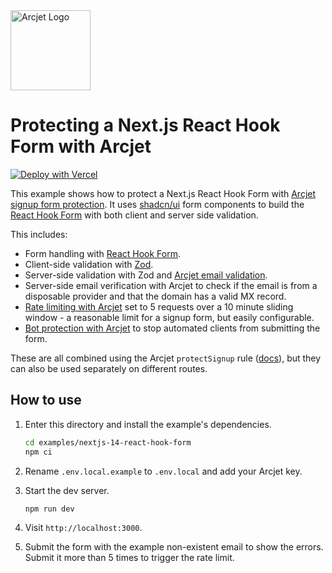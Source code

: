 <a href="https://arcjet.com" target="_arcjet-home">
  <picture>
    <source media="(prefers-color-scheme: dark)" srcset="https://arcjet.com/arcjet-logo-minimal-dark-mark-all.svg">
    <img src="https://arcjet.com/arcjet-logo-minimal-light-mark-all.svg" alt="Arcjet Logo" height="128" width="auto">
  </picture>
</a>

# Protecting a Next.js React Hook Form with Arcjet

[![Deploy with Vercel](https://vercel.com/button)](https://vercel.com/new/clone?repository-url=https%3A%2F%2Fgithub.com%2Farcjet%2Farcjet-js%2Ftree%2Fmain%2Fexamples%2Fnextjs-14-react-hook-form&project-name=aj-react-hook-form&repository-name=aj-react-hook-form&redirect-url=https%3A%2F%2Fapp.arcjet.com%2Fteams&developer-id=oac_1GEcKBuKBilVnjToj1QUwdb8&demo-title=Arcjet%20Form%20Protection&demo-description=Next.js%20rate%20limiting%2C%20bot%20protection%2C%20email%20verification%20%26%20form%20protection.&demo-url=https%3A%2F%2Fgithub.com%2Farcjet%2Farcjet-js%2Ftree%2Fmain%2Fexamples%2Fnextjs-14-react-hook-form&demo-image=https%3A%2F%2Fapp.arcjet.com%2Fimg%2Fexample-apps%2Fvercel%2Fdemo-image.jpg&integration-ids=oac_1GEcKBuKBilVnjToj1QUwdb8)

This example shows how to protect a Next.js React Hook Form with [Arcjet signup
form protection](https://docs.arcjet.com/signup-protection/concepts). It uses
[shadcn/ui](https://ui.shadcn.com/) form components to build the [React Hook
Form](https://react-hook-form.com/) with both client and server side validation.

This includes:

- Form handling with [React Hook Form](https://react-hook-form.com/).
- Client-side validation with [Zod](https://zod.dev/).
- Server-side validation with Zod and [Arcjet email
  validation](https://docs.arcjet.com/email-validation/concepts).
- Server-side email verification with Arcjet to check if the email is from a
  disposable provider and that the domain has a valid MX record.
- [Rate limiting with
  Arcjet](https://docs.arcjet.com/rate-limiting/quick-start/nextjs) set to 5
  requests over a 10 minute sliding window - a reasonable limit for a signup
  form, but easily configurable.
- [Bot protection with
  Arcjet](https://docs.arcjet.com/bot-protection/quick-start/nextjs) to stop
  automated clients from submitting the form.

These are all combined using the Arcjet `protectSignup` rule
([docs](https://docs.arcjet.com/signup-protection/concepts)), but they can also
be used separately on different routes.

## How to use

1. Enter this directory and install the example's dependencies.

   ```bash
   cd examples/nextjs-14-react-hook-form
   npm ci
   ```

2. Rename `.env.local.example` to `.env.local` and add your Arcjet key.

3. Start the dev server.

   ```bash
   npm run dev
   ```

4. Visit `http://localhost:3000`.
5. Submit the form with the example non-existent email to show the errors.
   Submit it more than 5 times to trigger the rate limit.
